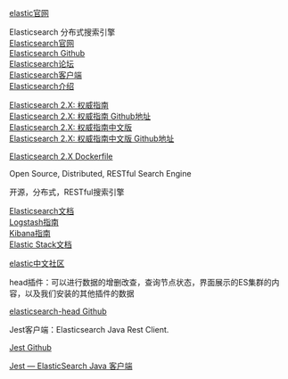 [elastic官网](https://www.elastic.co/)  


Elasticsearch 分布式搜索引擎  
[Elasticsearch官网](https://www.elastic.co/cn/elasticsearch/)  
[Elasticsearch Github](https://github.com/elastic/elasticsearch)  
[Elasticsearch论坛](https://discuss.elastic.co/)  
[Elasticsearch客户端](https://www.elastic.co/guide/en/elasticsearch/client/index.html)  
[Elasticsearch介绍](https://www.oschina.net/p/elasticsearch)  


[Elasticsearch 2.X: 权威指南](https://www.elastic.co/guide/en/elasticsearch/guide/current/index.html)  
[Elasticsearch 2.X: 权威指南 Github地址](https://github.com/elastic/elasticsearch-definitive-guide/)  
[Elasticsearch 2.X: 权威指南中文版](https://www.elastic.co/guide/cn/elasticsearch/guide/current/index.html)  
[Elasticsearch 2.X: 权威指南中文版 Github地址](https://github.com/elasticsearch-cn/elasticsearch-definitive-guide)  



[Elasticsearch 2.X Dockerfile](https://github.com/dockerfile/elasticsearch)  


Open Source, Distributed, RESTful Search Engine

开源，分布式，RESTful搜索引擎



[Elasticsearch文档](https://www.elastic.co/guide/en/elasticsearch/reference/current/index.html)  
[Logstash指南](https://www.elastic.co/guide/en/logstash/current/index.html)  
[Kibana指南](https://www.elastic.co/guide/en/kibana/current/index.html)  
[Elastic Stack文档](https://www.elastic.co/guide/en/elastic-stack/current/index.html)  



[elastic中文社区](https://elasticsearch.cn/)



head插件：可以进行数据的增删改查，查询节点状态，界面展示的ES集群的内容，以及我们安装的其他插件的数据

[elasticsearch-head Github](https://github.com/mobz/elasticsearch-head)  



Jest客户端：Elasticsearch Java Rest Client.

[Jest Github](https://github.com/searchbox-io/Jest)

[Jest — ElasticSearch Java 客户端](https://www.cnblogs.com/liululee/p/11075432.html)  




